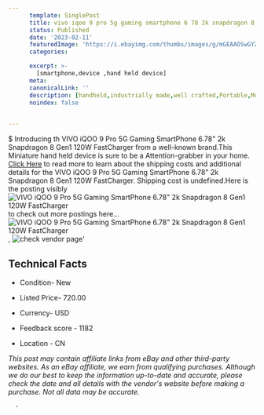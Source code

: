 ```yaml
---
      template: SinglePost
      title: vivo iqoo 9 pro 5g gaming smartphone 6 78 2k snapdragon 8 gen1 120w fastcharger
      status: Published
      date: '2023-02-11'
      featuredImage: 'https://i.ebayimg.com/thumbs/images/g/mGEAAOSwGYZiwpIG/s-l225.jpg'
      categories: 

      excerpt: >-
        [smartphone,device ,hand held device]
      meta:
      canonicalLink: ''
      description: [handheld,industrially made,well crafted,Portable,Mobile,Compact,Convenient,Lightweight,Maneuverable,Man-portable,Miniature,Carriable,Hand-held,Light,Holdable,Transportable,Mobile device,Pocket-sized,On-the-go,Wireless,Cordless,Compact size,Convenient size, smartphone,device ,hand held device]
      noindex: false
      

---
```

$
      Introducing th VIVO iQOO 9 Pro 5G Gaming SmartPhone 6.78" 2k Snapdragon 8 Gen1 120W FastCharger from a well-known brand.This Miniature hand held device is sure to be a Attention-grabber in your home. [Click Here](https://www.ebay.com/itm/155062851638?hash=item241a775836%3Ag%3AmGEAAOSwGYZiwpIG&mkevt=1&mkcid=1&mkrid=711-53200-19255-0&campid=%253CePNCampaignId%253E&customid=%253CreferenceId%253E&toolid=10049) to read more to learn about the shipping costs and additional details for the VIVO iQOO 9 Pro 5G Gaming SmartPhone 6.78" 2k Snapdragon 8 Gen1 120W FastCharger. Shipping cost is undefined.Here is the posting visibly ![VIVO iQOO 9 Pro 5G Gaming SmartPhone 6.78" 2k Snapdragon 8 Gen1 120W FastCharger](https://i.ebayimg.com/thumbs/images/g/mGEAAOSwGYZiwpIG/s-l225.jpg) to check out more postings here... ![VIVO iQOO 9 Pro 5G Gaming SmartPhone 6.78" 2k Snapdragon 8 Gen1 120W FastCharger](https://i.ebayimg.com/images/g/mGEAAOSwGYZiwpIG/s-l960.jpg), ![check vendor page]()'

      

 ## Technical Facts 



     
      

 - Condition- New 


      

 - Listed Price- 720.00 


      

 - Currency- USD 


      

 - Feedback score - 1182 


      

 - Location - CN 


      
      

 *_This post may contain affiliate links from eBay and other third-party websites. As an eBay affiliate, we earn from qualifying purchases. Although we do our best to keep the information up-to-date and accurate, please check the date and all details with the vendor's website before making a purchase. Not all data may be accurate._*




      -
